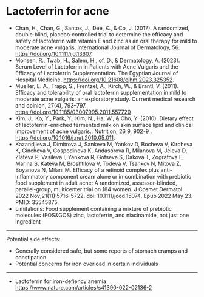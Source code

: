 # Lactoferrin for acne

- Chan, H., Chan, G., Santos, J., Dee, K., & Co, J. (2017). A randomized, double‐blind, placebo‐controlled trial to determine the efficacy and safety of lactoferrin with vitamin E and zinc as an oral therapy for mild to moderate acne vulgaris. International Journal of Dermatology, 56. https://doi.org/10.1111/ijd.13607.
- Mohsen, R., Twab, H., Salem, H., of, D., & Dermatology, A. (2023). Serum Level of Lactoferrin in Patients with Acne Vulgaris and the Efficacy of Lactoferrin Supplementation. The Egyptian Journal of Hospital Medicine. https://doi.org/10.21608/ejhm.2023.325352.  
- Mueller, E. A., Trapp, S., Frentzel, A., Kirch, W., & Brantl, V. (2011). Efficacy and tolerability of oral lactoferrin supplementation in mild to moderate acne vulgaris: an exploratory study. Current medical research and opinion, 27(4), 793–797. https://doi.org/10.1185/03007995.2011.557720
- Kim, J., Ko, Y., Park, Y., Kim, N., Ha, W., & Cho, Y. (2010). Dietary effect of lactoferrin-enriched fermented milk on skin surface lipid and clinical improvement of acne vulgaris.. Nutrition, 26 9, 902-9 . https://doi.org/10.1016/j.nut.2010.05.011.
- Kazandjieva J, Dimitrova J, Sankeva M, Yankov D, Bocheva V, Kircheva K, Gincheva V, Gospodinova K, Andasorova R, Milanova M, Jeleva D, Zlateva P, Vasileva I, Yankova R, Gotseva S, Dakova T, Zografova E, Marina S, Kateva M, Broshtilova V, Todeva V, Tsankov N, Mitova Z, Boyanova N, Milani M. Efficacy of a retinoid complex plus anti-inflammatory component cream alone or in combination with prebiotic food supplement in adult acne: A randomized, assessor-blinded, parallel-group, multicenter trial on 184 women. J Cosmet Dermatol. 2022 Nov;21(11):5716-5722. doi: 10.1111/jocd.15074. Epub 2022 May 23. PMID: 35545875.
 - Limitations: Food supplement containing a mixture of prebiotic molecules (FOS&GOS) zinc, lactoferrin, and niacinamide, not just one ingredient

---

Potential side effects:
- Generally considered safe, but some reports of stomach cramps and constipation
- Potential concerns for iron overload in certain individuals

--- 

- Lactoferrin for iron-defiency anemia
https://www.nature.com/articles/s41390-022-02136-2
